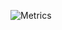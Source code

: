 ![Metrics](https://metrics.lecoq.io/selfagency?template=classic&languages=1&isocalendar=1&habits=1&followup=1&lines=1&projects=1&activity=1&achievements=1&notable=1&stackoverflow=1&traffic=1&support=1&nightscout=1&isocalendar.duration=half-year&languages.limit=8&languages.sections=most-used&languages.colors=github&languages.threshold=0%25&languages.indepth=false&languages.recent.load=300&languages.recent.days=14&habits.from=200&habits.days=14&habits.facts=true&habits.charts=false&followup.sections=repositories&projects.limit=4&projects.descriptions=false&activity.limit=5&activity.load=300&activity.days=14&activity.filter=all&activity.visibility=all&activity.timestamps=false&achievements.threshold=C&achievements.secrets=true&achievements.limit=0&notable.repositories=false&stackoverflow.user=1857453&stackoverflow.sections=answers-top%2C%20questions-recent&stackoverflow.limit=2&stackoverflow.lines=4&stackoverflow.lines.snippet=2&nightscout.url=https%3A%2F%2Fexample.herokuapp.com&nightscout.datapoints=12&nightscout.lowalert=80&nightscout.highalert=180&nightscout.urgentlowalert=50&nightscout.urgenthighalert=250&config.timezone=America%2FNew_York)

